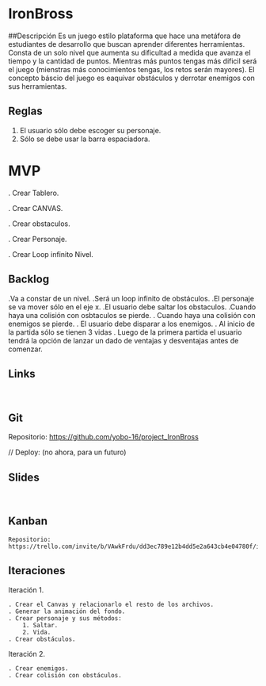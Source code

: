 # IronBross


##Descripción
Es un juego estilo plataforma que hace una metáfora de estudiantes de desarrollo que buscan aprender diferentes herramientas.
Consta de un solo nivel que aumenta su dificultad a medida que avanza el tiempo y la cantidad de puntos. Mientras más puntos tengas más dificil será el juego (mienstras más conocimientos tengas, los retos serán mayores).
El concepto báscio del juego es eaquivar obstáculos y derrotar enemigos con sus herramientas.

## Reglas

1. El usuario sólo debe escoger su personaje.
2. Sólo se debe usar la barra espaciadora.


# MVP

. Crear Tablero.

. Crear CANVAS.

. Crear obstaculos.

. Crear Personaje.

. Crear Loop infinito Nivel. 




## Backlog

.Va a constar de un nivel.
.Será un loop infinito de obstáculos.
.El personaje se va mover sólo en el eje x.
.El usuario debe saltar los obstaculos.
.Cuando haya una colisión con osbtaculos se pierde.
. Cuando haya una colisión con enemigos se pierde.
. El usuario debe disparar a los enemigos.
. Al inicio de la partida sólo se tienen 3 vidas
. Luego de la primera partida el usuario tendrá la opción de lanzar un dado de ventajas y desventajas antes de comenzar.


## Links
​
## Git
Repositorio: https://github.com/yobo-16/project_IronBross
​

// Deploy: (no ahora, para un futuro)
​
## Slides

​
## Kanban

    Repositorio: https://trello.com/invite/b/VAwkFrdu/dd3ec789e12b4dd5e2a643cb4e04780f/ironbross

## Iteraciones

Iteración 1.

    . Crear el Canvas y relacionarlo el resto de los archivos.
    . Generar la animación del fondo.
    . Crear personaje y sus métodos:
        1. Saltar.
        2. Vida.        
    . Crear obstáculos.

Iteración 2.

    . Crear enemigos.
    . Crear colisión con obstáculos.



